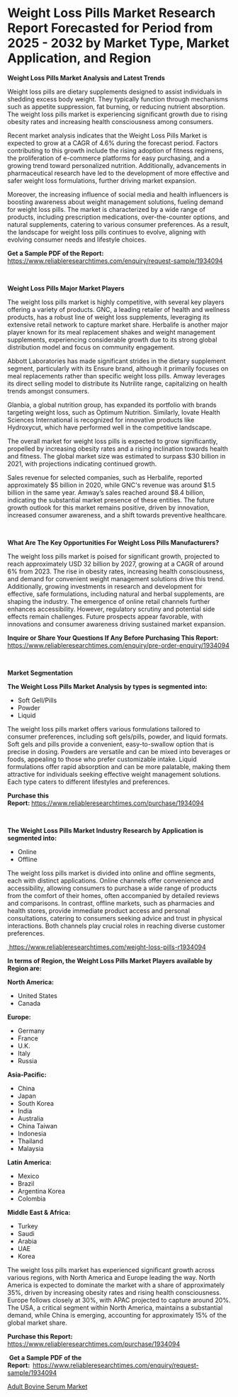 <p><h1>Weight Loss Pills Market Research Report Forecasted for Period from 2025 -  2032 by Market Type, Market Application, and Region</h1></p><p><strong>Weight Loss Pills Market Analysis and Latest Trends</strong></p>
<p><p>Weight loss pills are dietary supplements designed to assist individuals in shedding excess body weight. They typically function through mechanisms such as appetite suppression, fat burning, or reducing nutrient absorption. The weight loss pills market is experiencing significant growth due to rising obesity rates and increasing health consciousness among consumers. </p><p>Recent market analysis indicates that the Weight Loss Pills Market is expected to grow at a CAGR of 4.6% during the forecast period. Factors contributing to this growth include the rising adoption of fitness regimens, the proliferation of e-commerce platforms for easy purchasing, and a growing trend toward personalized nutrition. Additionally, advancements in pharmaceutical research have led to the development of more effective and safer weight loss formulations, further driving market expansion.</p><p>Moreover, the increasing influence of social media and health influencers is boosting awareness about weight management solutions, fueling demand for weight loss pills. The market is characterized by a wide range of products, including prescription medications, over-the-counter options, and natural supplements, catering to various consumer preferences. As a result, the landscape for weight loss pills continues to evolve, aligning with evolving consumer needs and lifestyle choices.</p></p>
<p><strong>Get a Sample PDF of the Report:&nbsp;</strong> <a href="https://www.reliableresearchtimes.com/enquiry/request-sample/1934094?utm_campaign=2040&utm_medium=2&utm_source=Github&utm_content=ia&utm_term=08032025&utm_id=weight-loss-pills">https://www.reliableresearchtimes.com/enquiry/request-sample/1934094</a></p>
<p>&nbsp;</p>
<p><strong>Weight Loss Pills Major Market Players</strong></p>
<p><p>The weight loss pills market is highly competitive, with several key players offering a variety of products. GNC, a leading retailer of health and wellness products, has a robust line of weight loss supplements, leveraging its extensive retail network to capture market share. Herbalife is another major player known for its meal replacement shakes and weight management supplements, experiencing considerable growth due to its strong global distribution model and focus on community engagement.</p><p>Abbott Laboratories has made significant strides in the dietary supplement segment, particularly with its Ensure brand, although it primarily focuses on meal replacements rather than specific weight loss pills. Amway leverages its direct selling model to distribute its Nutrilite range, capitalizing on health trends amongst consumers.</p><p>Glanbia, a global nutrition group, has expanded its portfolio with brands targeting weight loss, such as Optimum Nutrition. Similarly, Iovate Health Sciences International is recognized for innovative products like Hydroxycut, which have performed well in the competitive landscape.</p><p>The overall market for weight loss pills is expected to grow significantly, propelled by increasing obesity rates and a rising inclination towards health and fitness. The global market size was estimated to surpass $30 billion in 2021, with projections indicating continued growth.</p><p>Sales revenue for selected companies, such as Herbalife, reported approximately $5 billion in 2020, while GNC's revenue was around $1.5 billion in the same year. Amway’s sales reached around $8.4 billion, indicating the substantial market presence of these entities. The future growth outlook for this market remains positive, driven by innovation, increased consumer awareness, and a shift towards preventive healthcare.</p></p>
<p>&nbsp;</p>
<p><strong>What Are The Key Opportunities For Weight Loss Pills Manufacturers?</strong></p>
<p><p>The weight loss pills market is poised for significant growth, projected to reach approximately USD 32 billion by 2027, growing at a CAGR of around 6% from 2023. The rise in obesity rates, increasing health consciousness, and demand for convenient weight management solutions drive this trend. Additionally, growing investments in research and development for effective, safe formulations, including natural and herbal supplements, are shaping the industry. The emergence of online retail channels further enhances accessibility. However, regulatory scrutiny and potential side effects remain challenges. Future prospects appear favorable, with innovations and consumer awareness driving sustained market expansion.</p></p>
<p><strong>Inquire or Share Your Questions If Any Before Purchasing This Report:</strong> <a href="https://www.reliableresearchtimes.com/enquiry/pre-order-enquiry/1934094?utm_campaign=2040&utm_medium=2&utm_source=Github&utm_content=ia&utm_term=08032025&utm_id=weight-loss-pills">https://www.reliableresearchtimes.com/enquiry/pre-order-enquiry/1934094</a></p>
<p>&nbsp;</p>
<p><strong>Market Segmentation</strong></p>
<p><strong>The Weight Loss Pills Market Analysis by types is segmented into:</strong></p>
<p><ul><li>Soft Gell/Pills</li><li>Powder</li><li>Liquid</li></ul></p>
<p><p>The weight loss pills market offers various formulations tailored to consumer preferences, including soft gels/pills, powder, and liquid formats. Soft gels and pills provide a convenient, easy-to-swallow option that is precise in dosing. Powders are versatile and can be mixed into beverages or foods, appealing to those who prefer customizable intake. Liquid formulations offer rapid absorption and can be more palatable, making them attractive for individuals seeking effective weight management solutions. Each type caters to different lifestyles and preferences.</p></p>
<p><strong>Purchase this Report:&nbsp;</strong><a href="https://www.reliableresearchtimes.com/purchase/1934094?utm_campaign=2040&utm_medium=2&utm_source=Github&utm_content=ia&utm_term=08032025&utm_id=weight-loss-pills">https://www.reliableresearchtimes.com/purchase/1934094</a></p>
<p>&nbsp;</p>
<p><strong>The Weight Loss Pills Market Industry Research by Application is segmented into:</strong></p>
<p><ul><li>Online</li><li>Offline</li></ul></p>
<p><p>The weight loss pills market is divided into online and offline segments, each with distinct applications. Online channels offer convenience and accessibility, allowing consumers to purchase a wide range of products from the comfort of their homes, often accompanied by detailed reviews and comparisons. In contrast, offline markets, such as pharmacies and health stores, provide immediate product access and personal consultations, catering to consumers seeking advice and trust in physical interactions. Both channels play crucial roles in reaching diverse customer preferences.</p></p>
<p><a href="https://www.reliableresearchtimes.com/weight-loss-pills-r1934094?utm_campaign=2040&utm_medium=2&utm_source=Github&utm_content=ia&utm_term=08032025&utm_id=weight-loss-pills">&nbsp;https://www.reliableresearchtimes.com/weight-loss-pills-r1934094</a></p>
<p><strong>In terms of Region, the Weight Loss Pills Market Players available by Region are:</strong></p>
<p>
    <p> <strong> North America: </strong>
        <ul>
            <li>United States</li>
            <li>Canada</li>
        </ul>
        </p> 
    <p> <strong> Europe: </strong>
        <ul>
            <li>Germany</li>
            <li>France</li>
            <li>U.K.</li>
            <li>Italy</li>
            <li>Russia</li>
        </ul>
        </p> 
    <p> <strong> Asia-Pacific: </strong>
        <ul>
            <li>China</li>
            <li>Japan</li>
            <li>South Korea</li>
            <li>India</li>
            <li>Australia</li>
            <li>China Taiwan</li>
            <li>Indonesia</li>
            <li>Thailand</li>
            <li>Malaysia</li>
        </ul>
        </p> 
    <p> <strong> Latin America: </strong>
        <ul>
            <li>Mexico</li>
            <li>Brazil</li>
            <li>Argentina Korea</li>
            <li>Colombia</li>
        </ul>
        </p> 
    <p> <strong> Middle East & Africa: </strong>
        <ul>
            <li>Turkey</li>
            <li>Saudi</li>
            <li>Arabia</li>
            <li>UAE</li>
            <li>Korea</li>
        </ul>
    </p>
    </p>
<p><p>The weight loss pills market has experienced significant growth across various regions, with North America and Europe leading the way. North America is expected to dominate the market with a share of approximately 35%, driven by increasing obesity rates and rising health consciousness. Europe follows closely at 30%, with APAC projected to capture around 20%. The USA, a critical segment within North America, maintains a substantial demand, while China is emerging, accounting for approximately 15% of the global market share.</p></p>
<p><strong>Purchase this Report: </strong><a href="https://www.reliableresearchtimes.com/purchase/1934094?utm_campaign=2040&utm_medium=2&utm_source=Github&utm_content=ia&utm_term=08032025&utm_id=weight-loss-pills">https://www.reliableresearchtimes.com/purchase/1934094</a></p>
<p>&nbsp;<strong>Get a Sample PDF of the Report:&nbsp;&nbsp;</strong><a href="https://www.reliableresearchtimes.com/enquiry/request-sample/1934094?utm_campaign=2040&utm_medium=2&utm_source=Github&utm_content=ia&utm_term=08032025&utm_id=weight-loss-pills">https://www.reliableresearchtimes.com/enquiry/request-sample/1934094</a></p>
<p><strong></strong></p>
<p><p><a href="https://github.com/rahu1506/Market-Research-Report-List-6/blob/main/adult-bovine-serum-market.md?utm_campaign=2040&utm_medium=2&utm_source=Github&utm_content=ia&utm_term=08032025&utm_id=weight-loss-pills">Adult Bovine Serum Market</a></p></p>
